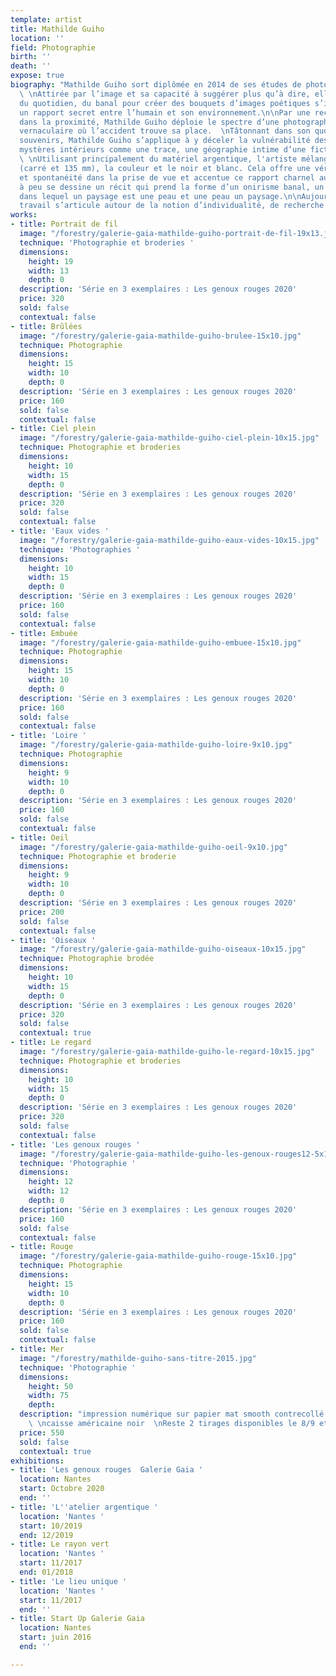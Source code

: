 ```yaml
---
template: artist
title: Mathilde Guiho
location: ''
field: Photographie
birth: ''
death: ''
expose: true
biography: "Mathilde Guiho sort diplômée en 2014 de ses études de photographie à Roubaix.
  \ \nAttirée par l’image et sa capacité à suggérer plus qu’à dire, elle s'inspire
  du quotidien, du banal pour créer des bouquets d’images poétiques s’inscrivant dans
  un rapport secret entre l’humain et son environnement.\n\nPar une recherche du sensible
  dans la proximité, Mathilde Guiho déploie le spectre d’une photographie d’apparence
  vernaculaire où l’accident trouve sa place.  \nTâtonnant dans son quotidien et ses
  souvenirs, Mathilde Guiho s’applique à y déceler la vulnérabilité des corps, les
  mystères intérieurs comme une trace, une géographie intime d’une fiction documentaire.
  \ \nUtilisant principalement du matériel argentique, l'artiste mélange les formats
  (carré et 135 mm), la couleur et le noir et blanc. Cela offre une véritable liberté
  et spontanéité dans la prise de vue et accentue ce rapport charnel aux images mentales.\n\nPeu
  à peu se dessine un récit qui prend la forme d’un onirisme banal, un réalisme magique
  dans lequel un paysage est une peau et une peau un paysage.\n\nAujourd’hui, son
  travail s’articule autour de la notion d’individualité, de recherche autour du souvenirs."
works:
- title: Portrait de fil
  image: "/forestry/galerie-gaia-mathilde-guiho-portrait-de-fil-19x13.jpg"
  technique: 'Photographie et broderies '
  dimensions:
    height: 19
    width: 13
    depth: 0
  description: 'Série en 3 exemplaires : Les genoux rouges 2020'
  price: 320
  sold: false
  contextual: false
- title: Brûlées
  image: "/forestry/galerie-gaia-mathilde-guiho-brulee-15x10.jpg"
  technique: Photographie
  dimensions:
    height: 15
    width: 10
    depth: 0
  description: 'Série en 3 exemplaires : Les genoux rouges 2020'
  price: 160
  sold: false
  contextual: false
- title: Ciel plein
  image: "/forestry/galerie-gaia-mathilde-guiho-ciel-plein-10x15.jpg"
  technique: Photographie et broderies
  dimensions:
    height: 10
    width: 15
    depth: 0
  description: 'Série en 3 exemplaires : Les genoux rouges 2020'
  price: 320
  sold: false
  contextual: false
- title: 'Eaux vides '
  image: "/forestry/galerie-gaia-mathilde-guiho-eaux-vides-10x15.jpg"
  technique: 'Photographies '
  dimensions:
    height: 10
    width: 15
    depth: 0
  description: 'Série en 3 exemplaires : Les genoux rouges 2020'
  price: 160
  sold: false
  contextual: false
- title: Embuée
  image: "/forestry/galerie-gaia-mathilde-guiho-embuee-15x10.jpg"
  technique: Photographie
  dimensions:
    height: 15
    width: 10
    depth: 0
  description: 'Série en 3 exemplaires : Les genoux rouges 2020'
  price: 160
  sold: false
  contextual: false
- title: 'Loire '
  image: "/forestry/galerie-gaia-mathilde-guiho-loire-9x10.jpg"
  technique: Photographie
  dimensions:
    height: 9
    width: 10
    depth: 0
  description: 'Série en 3 exemplaires : Les genoux rouges 2020'
  price: 160
  sold: false
  contextual: false
- title: Oeil
  image: "/forestry/galerie-gaia-mathilde-guiho-oeil-9x10.jpg"
  technique: Photographie et broderie
  dimensions:
    height: 9
    width: 10
    depth: 0
  description: 'Série en 3 exemplaires : Les genoux rouges 2020'
  price: 200
  sold: false
  contextual: false
- title: 'Oiseaux '
  image: "/forestry/galerie-gaia-mathilde-guiho-oiseaux-10x15.jpg"
  technique: Photographie brodée
  dimensions:
    height: 10
    width: 15
    depth: 0
  description: 'Série en 3 exemplaires : Les genoux rouges 2020'
  price: 320
  sold: false
  contextual: true
- title: Le regard
  image: "/forestry/galerie-gaia-mathilde-guiho-le-regard-10x15.jpg"
  technique: Photographie et broderies
  dimensions:
    height: 10
    width: 15
    depth: 0
  description: 'Série en 3 exemplaires : Les genoux rouges 2020'
  price: 320
  sold: false
  contextual: false
- title: 'Les genoux rouges '
  image: "/forestry/galerie-gaia-mathilde-guiho-les-genoux-rouges12-5x12-5.jpg"
  technique: 'Photographie '
  dimensions:
    height: 12
    width: 12
    depth: 0
  description: 'Série en 3 exemplaires : Les genoux rouges 2020'
  price: 160
  sold: false
  contextual: false
- title: Rouge
  image: "/forestry/galerie-gaia-mathilde-guiho-rouge-15x10.jpg"
  technique: Photographie
  dimensions:
    height: 15
    width: 10
    depth: 0
  description: 'Série en 3 exemplaires : Les genoux rouges 2020'
  price: 160
  sold: false
  contextual: false
- title: Mer
  image: "/forestry/mathilde-guiho-sans-titre-2015.jpg"
  technique: 'Photographie '
  dimensions:
    height: 50
    width: 75
    depth: 
  description: "impression numérique sur papier mat smooth contrecollé sur dibond
    \ \ncaisse américaine noir  \nReste 2 tirages disponibles le 8/9 et 9/9"
  price: 550
  sold: false
  contextual: true
exhibitions:
- title: 'Les genoux rouges  Galerie Gaia '
  location: Nantes
  start: Octobre 2020
  end: ''
- title: 'L''atelier argentique '
  location: 'Nantes '
  start: 10/2019
  end: 12/2019
- title: Le rayon vert
  location: 'Nantes '
  start: 11/2017
  end: 01/2018
- title: 'Le lieu unique '
  location: 'Nantes '
  start: 11/2017
  end: ''
- title: Start Up Galerie Gaia
  location: Nantes
  start: juin 2016
  end: ''

---
```

